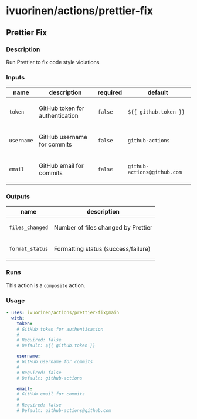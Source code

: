 # ivuorinen/actions/prettier-fix

## Prettier Fix

### Description

Run Prettier to fix code style violations

### Inputs

| name       | description                            | required | default                     |
|------------|----------------------------------------|----------|-----------------------------|
| `token`    | <p>GitHub token for authentication</p> | `false`  | `${{ github.token }}`       |
| `username` | <p>GitHub username for commits</p>     | `false`  | `github-actions`            |
| `email`    | <p>GitHub email for commits</p>        | `false`  | `github-actions@github.com` |

### Outputs

| name            | description                                |
|-----------------|--------------------------------------------|
| `files_changed` | <p>Number of files changed by Prettier</p> |
| `format_status` | <p>Formatting status (success/failure)</p> |

### Runs

This action is a `composite` action.

### Usage

```yaml
- uses: ivuorinen/actions/prettier-fix@main
  with:
    token:
    # GitHub token for authentication
    #
    # Required: false
    # Default: ${{ github.token }}

    username:
    # GitHub username for commits
    #
    # Required: false
    # Default: github-actions

    email:
    # GitHub email for commits
    #
    # Required: false
    # Default: github-actions@github.com
```
